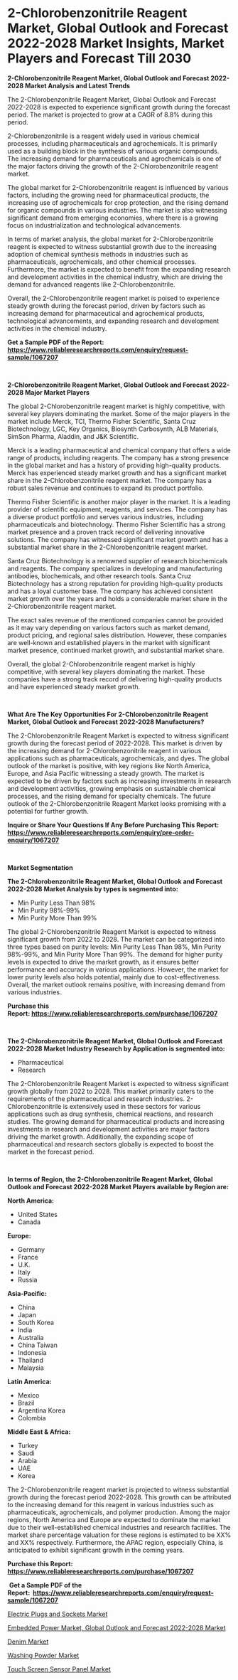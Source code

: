 <p><h1>2-Chlorobenzonitrile Reagent Market, Global Outlook and Forecast 2022-2028 Market Insights, Market Players and Forecast Till 2030</h1></p><p><strong>2-Chlorobenzonitrile Reagent Market, Global Outlook and Forecast 2022-2028 Market Analysis and Latest Trends</strong></p>
<p><p>The 2-Chlorobenzonitrile Reagent Market, Global Outlook and Forecast 2022-2028 is expected to experience significant growth during the forecast period. The market is projected to grow at a CAGR of 8.8% during this period. </p><p>2-Chlorobenzonitrile is a reagent widely used in various chemical processes, including pharmaceuticals and agrochemicals. It is primarily used as a building block in the synthesis of various organic compounds. The increasing demand for pharmaceuticals and agrochemicals is one of the major factors driving the growth of the 2-Chlorobenzonitrile reagent market.</p><p>The global market for 2-Chlorobenzonitrile reagent is influenced by various factors, including the growing need for pharmaceutical products, the increasing use of agrochemicals for crop protection, and the rising demand for organic compounds in various industries. The market is also witnessing significant demand from emerging economies, where there is a growing focus on industrialization and technological advancements.</p><p>In terms of market analysis, the global market for 2-Chlorobenzonitrile reagent is expected to witness substantial growth due to the increasing adoption of chemical synthesis methods in industries such as pharmaceuticals, agrochemicals, and other chemical processes. Furthermore, the market is expected to benefit from the expanding research and development activities in the chemical industry, which are driving the demand for advanced reagents like 2-Chlorobenzonitrile.</p><p>Overall, the 2-Chlorobenzonitrile reagent market is poised to experience steady growth during the forecast period, driven by factors such as increasing demand for pharmaceutical and agrochemical products, technological advancements, and expanding research and development activities in the chemical industry.</p></p>
<p><strong>Get a Sample PDF of the Report:&nbsp; <a href="https://www.reliableresearchreports.com/enquiry/request-sample/1067207">https://www.reliableresearchreports.com/enquiry/request-sample/1067207</a></strong></p>
<p>&nbsp;</p>
<p><strong>2-Chlorobenzonitrile Reagent Market, Global Outlook and Forecast 2022-2028 Major Market Players</strong></p>
<p><p>The global 2-Chlorobenzonitrile reagent market is highly competitive, with several key players dominating the market. Some of the major players in the market include Merck, TCI, Thermo Fisher Scientific, Santa Cruz Biotechnology, LGC, Key Organics, Biosynth Carbosynth, ALB Materials, SimSon Pharma, Aladdin, and J&K Scientific.</p><p>Merck is a leading pharmaceutical and chemical company that offers a wide range of products, including reagents. The company has a strong presence in the global market and has a history of providing high-quality products. Merck has experienced steady market growth and has a significant market share in the 2-Chlorobenzonitrile reagent market. The company has a robust sales revenue and continues to expand its product portfolio.</p><p>Thermo Fisher Scientific is another major player in the market. It is a leading provider of scientific equipment, reagents, and services. The company has a diverse product portfolio and serves various industries, including pharmaceuticals and biotechnology. Thermo Fisher Scientific has a strong market presence and a proven track record of delivering innovative solutions. The company has witnessed significant market growth and has a substantial market share in the 2-Chlorobenzonitrile reagent market.</p><p>Santa Cruz Biotechnology is a renowned supplier of research biochemicals and reagents. The company specializes in developing and manufacturing antibodies, biochemicals, and other research tools. Santa Cruz Biotechnology has a strong reputation for providing high-quality products and has a loyal customer base. The company has achieved consistent market growth over the years and holds a considerable market share in the 2-Chlorobenzonitrile reagent market.</p><p>The exact sales revenue of the mentioned companies cannot be provided as it may vary depending on various factors such as market demand, product pricing, and regional sales distribution. However, these companies are well-known and established players in the market with significant market presence, continued market growth, and substantial market share.</p><p>Overall, the global 2-Chlorobenzonitrile reagent market is highly competitive, with several key players dominating the market. These companies have a strong track record of delivering high-quality products and have experienced steady market growth.</p></p>
<p>&nbsp;</p>
<p><strong>What Are The Key Opportunities For 2-Chlorobenzonitrile Reagent Market, Global Outlook and Forecast 2022-2028 Manufacturers?</strong></p>
<p><p>The 2-Chlorobenzonitrile Reagent Market is expected to witness significant growth during the forecast period of 2022-2028. This market is driven by the increasing demand for 2-Chlorobenzonitrile reagent in various applications such as pharmaceuticals, agrochemicals, and dyes. The global outlook of the market is positive, with key regions like North America, Europe, and Asia Pacific witnessing a steady growth. The market is expected to be driven by factors such as increasing investments in research and development activities, growing emphasis on sustainable chemical processes, and the rising demand for specialty chemicals. The future outlook of the 2-Chlorobenzonitrile Reagent Market looks promising with a potential for further growth.</p></p>
<p><strong>Inquire or Share Your Questions If Any Before Purchasing This Report: <a href="https://www.reliableresearchreports.com/enquiry/pre-order-enquiry/1067207">https://www.reliableresearchreports.com/enquiry/pre-order-enquiry/1067207</a></strong></p>
<p>&nbsp;</p>
<p><strong>Market Segmentation</strong></p>
<p><strong>The 2-Chlorobenzonitrile Reagent Market, Global Outlook and Forecast 2022-2028 Market Analysis by types is segmented into:</strong></p>
<p><ul><li>Min Purity Less Than 98%</li><li>Min Purity 98%-99%</li><li>Min Purity More Than 99%</li></ul></p>
<p><p>The global 2-Chlorobenzonitrile Reagent Market is expected to witness significant growth from 2022 to 2028. The market can be categorized into three types based on purity levels: Min Purity Less Than 98%, Min Purity 98%-99%, and Min Purity More Than 99%. The demand for higher purity levels is expected to drive the market growth, as it ensures better performance and accuracy in various applications. However, the market for lower purity levels also holds potential, mainly due to cost-effectiveness. Overall, the market outlook remains positive, with increasing demand from various industries.</p></p>
<p><strong>Purchase this Report:&nbsp;<a href="https://www.reliableresearchreports.com/purchase/1067207">https://www.reliableresearchreports.com/purchase/1067207</a></strong></p>
<p>&nbsp;</p>
<p><strong>The 2-Chlorobenzonitrile Reagent Market, Global Outlook and Forecast 2022-2028 Market Industry Research by Application is segmented into:</strong></p>
<p><ul><li>Pharmaceutical</li><li>Research</li></ul></p>
<p><p>The 2-Chlorobenzonitrile Reagent Market is expected to witness significant growth globally from 2022 to 2028. This market primarily caters to the requirements of the pharmaceutical and research industries. 2-Chlorobenzonitrile is extensively used in these sectors for various applications such as drug synthesis, chemical reactions, and research studies. The growing demand for pharmaceutical products and increasing investments in research and development activities are major factors driving the market growth. Additionally, the expanding scope of pharmaceutical and research sectors globally is expected to boost the market in the forecast period.</p></p>
<p>&nbsp;</p>
<p><strong>In terms of Region, the 2-Chlorobenzonitrile Reagent Market, Global Outlook and Forecast 2022-2028 Market Players available by Region are:</strong></p>
<p>
    <p> <strong> North America: </strong>
        <ul>
            <li>United States</li>
            <li>Canada</li>
        </ul>
        </p> 
    <p> <strong> Europe: </strong>
        <ul>
            <li>Germany</li>
            <li>France</li>
            <li>U.K.</li>
            <li>Italy</li>
            <li>Russia</li>
        </ul>
        </p> 
    <p> <strong> Asia-Pacific: </strong>
        <ul>
            <li>China</li>
            <li>Japan</li>
            <li>South Korea</li>
            <li>India</li>
            <li>Australia</li>
            <li>China Taiwan</li>
            <li>Indonesia</li>
            <li>Thailand</li>
            <li>Malaysia</li>
        </ul>
        </p> 
    <p> <strong> Latin America: </strong>
        <ul>
            <li>Mexico</li>
            <li>Brazil</li>
            <li>Argentina Korea</li>
            <li>Colombia</li>
        </ul>
        </p> 
    <p> <strong> Middle East & Africa: </strong>
        <ul>
            <li>Turkey</li>
            <li>Saudi</li>
            <li>Arabia</li>
            <li>UAE</li>
            <li>Korea</li>
        </ul>
    </p>
    </p>
<p><p>The 2-Chlorobenzonitrile reagent market is projected to witness substantial growth during the forecast period 2022-2028. This growth can be attributed to the increasing demand for this reagent in various industries such as pharmaceuticals, agrochemicals, and polymer production. Among the major regions, North America and Europe are expected to dominate the market due to their well-established chemical industries and research facilities. The market share percentage valuation for these regions is estimated to be XX% and XX% respectively. Furthermore, the APAC region, especially China, is anticipated to exhibit significant growth in the coming years.</p></p>
<p><strong>Purchase this Report: <a href="https://www.reliableresearchreports.com/purchase/1067207">https://www.reliableresearchreports.com/purchase/1067207</a></strong></p>
<p>&nbsp;<strong>Get a Sample PDF of the Report:&nbsp;&nbsp;<a href="https://www.reliableresearchreports.com/enquiry/request-sample/1067207">https://www.reliableresearchreports.com/enquiry/request-sample/1067207</a></strong></p>
<p><strong></strong></p>
<p><p><a href="https://www.linkedin.com/pulse/electric-plugs-sockets-market-size-share-amp-trends-ceege/">Electric Plugs and Sockets Market</a></p><p><a href="https://github.com/RickHolmes3/Market-Research-Report-List-1/blob/main/embedded-power-market-global-outlook-and-forecast-2022-2028-market.md">Embedded Power Market, Global Outlook and Forecast 2022-2028 Market</a></p><p><a href="https://medium.com/@brayanborer/denim-market-size-growth-forecast-2023-2030-d75c2521797a">Denim Market</a></p><p><a href="https://medium.com/@royallittel2023/washing-powder-market-size-growth-forecast-2023-2030-8b6ab948c3f5">Washing Powder Market</a></p><p><a href="https://www.reportprime.com/touch-screen-sensor-panel-r5136">Touch Screen Sensor Panel Market</a></p></p>
